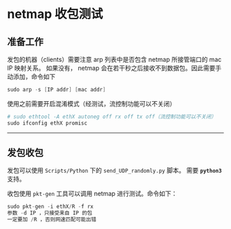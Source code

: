 # netmap 收包测试

## **准备工作**
发包的机器（clients）需要注意 arp 列表中是否包含 netmap 所接管端口的 mac IP 映射关系。
如果没有， netmap 会在若干秒之后接收不到数据包。因此需要手动添加，命令如下

```s
sudo arp -s [IP addr] [mac addr]
```

使用之前需要开启混淆模式（经测试，流控制功能可以不关闭）

```s
# sudo ethtool -A ethX autoneg off rx off tx off（流控制功能可以不关闭）
sudo ifconfig ethX promisc
```

---

## **发包收包**

发包可以使用 `Scripts/Python` 下的 `send_UDP_randomly.py` 脚本。
需要 **`python3`** 支持。


收包使用 `pkt-gen` 工具可以调用 netmap 进行测试。命令如下：

```s
sudo pkt-gen -i ethX/R -f rx
参数 -d IP ，只接受来自 IP 的包
一定要加 /R ，否则网速匹配可能出错
```



